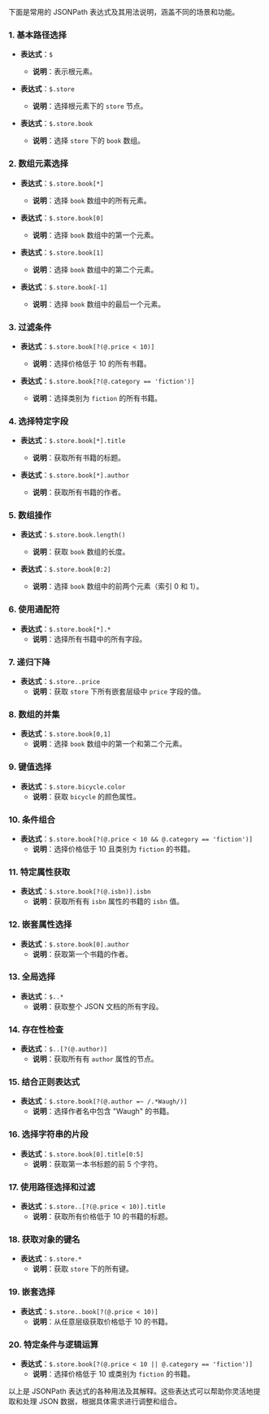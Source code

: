 下面是常用的 JSONPath 表达式及其用法说明，涵盖不同的场景和功能。

### 1. 基本路径选择

- **表达式**：`$`
  - **说明**：表示根元素。

- **表达式**：`$.store`
  - **说明**：选择根元素下的 `store` 节点。

- **表达式**：`$.store.book`
  - **说明**：选择 `store` 下的 `book` 数组。

### 2. 数组元素选择

- **表达式**：`$.store.book[*]`
  - **说明**：选择 `book` 数组中的所有元素。

- **表达式**：`$.store.book[0]`
  - **说明**：选择 `book` 数组中的第一个元素。

- **表达式**：`$.store.book[1]`
  - **说明**：选择 `book` 数组中的第二个元素。

- **表达式**：`$.store.book[-1]`
  - **说明**：选择 `book` 数组中的最后一个元素。

### 3. 过滤条件

- **表达式**：`$.store.book[?(@.price < 10)]`
  - **说明**：选择价格低于 10 的所有书籍。

- **表达式**：`$.store.book[?(@.category == 'fiction')]`
  - **说明**：选择类别为 `fiction` 的所有书籍。

### 4. 选择特定字段

- **表达式**：`$.store.book[*].title`
  - **说明**：获取所有书籍的标题。

- **表达式**：`$.store.book[*].author`
  - **说明**：获取所有书籍的作者。

### 5. 数组操作

- **表达式**：`$.store.book.length()`
  - **说明**：获取 `book` 数组的长度。

- **表达式**：`$.store.book[0:2]`
  - **说明**：选择 `book` 数组中的前两个元素（索引 0 和 1）。

### 6. 使用通配符

- **表达式**：`$.store.book[*].*`
  - **说明**：选择所有书籍中的所有字段。

### 7. 递归下降

- **表达式**：`$.store..price`
  - **说明**：获取 `store` 下所有嵌套层级中 `price` 字段的值。

### 8. 数组的并集

- **表达式**：`$.store.book[0,1]`
  - **说明**：选择 `book` 数组中的第一个和第二个元素。

### 9. 键值选择

- **表达式**：`$.store.bicycle.color`
  - **说明**：获取 `bicycle` 的颜色属性。

### 10. 条件组合

- **表达式**：`$.store.book[?(@.price < 10 && @.category == 'fiction')]`
  - **说明**：选择价格低于 10 且类别为 `fiction` 的书籍。

### 11. 特定属性获取

- **表达式**：`$.store.book[?(@.isbn)].isbn`
  - **说明**：获取所有有 `isbn` 属性的书籍的 `isbn` 值。

### 12. 嵌套属性选择

- **表达式**：`$.store.book[0].author`
  - **说明**：获取第一个书籍的作者。

### 13. 全局选择

- **表达式**：`$..*`
  - **说明**：获取整个 JSON 文档的所有字段。

### 14. 存在性检查

- **表达式**：`$..[?(@.author)]`
  - **说明**：获取所有有 `author` 属性的节点。

### 15. 结合正则表达式

- **表达式**：`$.store.book[?(@.author =~ /.*Waugh/)]`
  - **说明**：选择作者名中包含 "Waugh" 的书籍。

### 16. 选择字符串的片段

- **表达式**：`$.store.book[0].title[0:5]`
  - **说明**：获取第一本书标题的前 5 个字符。

### 17. 使用路径选择和过滤

- **表达式**：`$.store..[?(@.price < 10)].title`
  - **说明**：获取所有价格低于 10 的书籍的标题。

### 18. 获取对象的键名

- **表达式**：`$.store.*`
  - **说明**：获取 `store` 下的所有键。

### 19. 嵌套选择

- **表达式**：`$.store..book[?(@.price < 10)]`
  - **说明**：从任意层级获取价格低于 10 的书籍。

### 20. 特定条件与逻辑运算

- **表达式**：`$.store.book[?(@.price < 10 || @.category == 'fiction')]`
  - **说明**：选择价格低于 10 或类别为 `fiction` 的书籍。

以上是 JSONPath 表达式的各种用法及其解释。这些表达式可以帮助你灵活地提取和处理 JSON 数据，根据具体需求进行调整和组合。